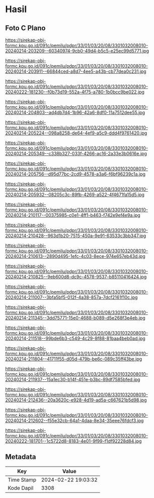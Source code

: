 # Hasil

## Foto C Plano

https://sirekap-obj-formc.kpu.go.id/091c/pemilu/pdpr/33/01/03/20/08/3301032008010-20240214-203209--60340974-9cb0-49d4-b5c5-e25ec99d5771.jpg

https://sirekap-obj-formc.kpu.go.id/091c/pemilu/pdpr/33/01/03/20/08/3301032008010-20240214-203911--66844ced-a8d7-4ee5-a43b-cb77dea0c231.jpg

https://sirekap-obj-formc.kpu.go.id/091c/pemilu/pdpr/33/01/03/20/08/3301032008010-20240222-181230--f0b73d19-552a-4f75-a780-1b0bcc9be022.jpg

https://sirekap-obj-formc.kpu.go.id/091c/pemilu/pdpr/33/01/03/20/08/3301032008010-20240214-204803--ad4db7d4-1b96-42a6-8df0-11a7512dee55.jpg

https://sirekap-obj-formc.kpu.go.id/091c/pemilu/pdpr/33/01/03/20/08/3301032008010-20240214-205224--098a8258-de64-4ef9-a5c9-ddd4f9761420.jpg

https://sirekap-obj-formc.kpu.go.id/091c/pemilu/pdpr/33/01/03/20/08/3301032008010-20240214-205349--c338b327-033f-4266-ac16-2a33e3b0616e.jpg

https://sirekap-obj-formc.kpu.go.id/091c/pemilu/pdpr/33/01/03/20/08/3301032008010-20240214-205756--d95d77bc-2cd9-4578-a3a6-f6bf96239c1a.jpg

https://sirekap-obj-formc.kpu.go.id/091c/pemilu/pdpr/33/01/03/20/08/3301032008010-20240214-205932--08205c3c-89fb-4269-a522-4f4671fa15d5.jpg

https://sirekap-obj-formc.kpu.go.id/091c/pemilu/pdpr/33/01/03/20/08/3301032008010-20240214-210117--00375985-c0e1-4ff1-b463-f742e9ef4e9a.jpg

https://sirekap-obj-formc.kpu.go.id/091c/pemilu/pdpr/33/01/03/20/08/3301032008010-20240214-210428--963d1b20-7515-450a-9e91-63533c3bb347.jpg

https://sirekap-obj-formc.kpu.go.id/091c/pemilu/pdpr/33/01/03/20/08/3301032008010-20240214-210613--2890d495-1efc-4c03-8ece-974e657eb43d.jpg

https://sirekap-obj-formc.kpu.go.id/091c/pemilu/pdpr/33/01/03/20/08/3301032008010-20240214-210825--9eb600d8-dc9c-4578-9537-b85110416424.jpg

https://sirekap-obj-formc.kpu.go.id/091c/pemilu/pdpr/33/01/03/20/08/3301032008010-20240214-211007--3bfa5bf5-012f-4a38-857a-7dcf2161f10c.jpg

https://sirekap-obj-formc.kpu.go.id/091c/pemilu/pdpr/33/01/03/20/08/3301032008010-20240214-211345--3dd75771-15e0-4688-b089-d5e268f3e4eb.jpg

https://sirekap-obj-formc.kpu.go.id/091c/pemilu/pdpr/33/01/03/20/08/3301032008010-20240214-211518--99bde6b3-c549-4c29-8f88-81baa4beb0ad.jpg

https://sirekap-obj-formc.kpu.go.id/091c/pemilu/pdpr/33/01/03/20/08/3301032008010-20240214-211804--41711f55-d05d-479b-be6c-089c35ff43be.jpg

https://sirekap-obj-formc.kpu.go.id/091c/pemilu/pdpr/33/01/03/20/08/3301032008010-20240214-211937--15a1ec30-b14f-451e-b3bc-89df7585bfed.jpg

https://sirekap-obj-formc.kpu.go.id/091c/pemilu/pdpr/33/01/03/20/08/3301032008010-20240214-212436--20a3620c-e928-4d19-ad5a-c667621b5d98.jpg

https://sirekap-obj-formc.kpu.go.id/091c/pemilu/pdpr/33/01/03/20/08/3301032008010-20240214-212602--f55e32cb-64a1-4daa-8e34-35eee76fdcf3.jpg

https://sirekap-obj-formc.kpu.go.id/091c/pemilu/pdpr/33/01/03/20/08/3301032008010-20240222-181701--1c5722d8-8183-4e01-9f99-f1df92228d84.jpg


## Metadata

| Key        | Value               |
| ---------- | ------------------- |
| Time Stamp | 2024-02-22 19:03:32 |
| Kode Dapil | 3308                |



